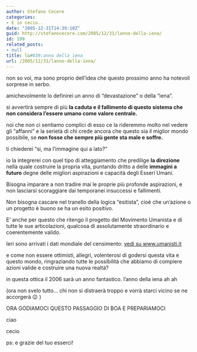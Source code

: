 ```yaml
---
author: Stefano Cecere
categories:
- E io cecio..
date: "2005-12-31T14:39:10Z"
guid: http://stefanocecere.com/2005/12/31/lanno-della-iena/
id: 199
related_posts:
- null
title: l&#039;anno della iena
url: /2005/12/31/lanno-della-iena/
---
```


<img src='/wp-content/goditi.jpg' alt='' align='left' />
  
non so voi, ma sono proprio dell’idea che questo prossimo anno ha notevoli sorprese in serbo.
  
amichevolmente lo definirei un anno di “devastazione” o della “iena”.

si avvertirà sempre di più **la caduta e il fallimento di questo sistema che non considera l’essere umano come valore centrale.**
  
noi che non ci sentiamo complici di esso ce la rideremmo molto nel vedere gli “affanni” e la serietà di chi crede ancora che questo sia il miglior mondo possibile, se **non fosse che sempre più gente sta male e soffre.**

ti chiederei “si, ma l’immagine qui a lato?”
  
io la integrerei con quel tipo di atteggiamento che predilige **la direzione** nella quale costruire la propria vita, puntando dritto a delle **immagini a futuro** degne delle migliori aspirazioni e capacità degli Esseri Umani.
  
Bisogna imparare a non tradire mai le proprie più profonde aspirazioni, e non lasciarsi scoraggiare dai temporanei insuccessi e fallimenti.
  
Non bisogna cascare nel tranello della logica “esitista”, cioè che un’azione o un progetto è buono se ha un esito positivo.

E’ anche per questo che ritengo il progetto del Movimento Umanista e di tutte le sue articolazioni, qualcosa di assolutamente straordinario e coerentemente valido.
  
Ieri sono arrivati i dati mondiale del censimento: <a href="http://www.umanisti.it/index.php?id=nel_mondo" target="_blank">vedi su www.umanisti.it</a>

e come non essere ottimisti, allegri, volenterosi di godersi questa vita e questo mondo, ringraziando tutte le possibilità che abbiamo di compiere azioni valide e costruire una nuova realtà?

in questa ottica il 2006 sarà un anno fantastico. l’anno della iena ah ah
  
(ora non svelo tutto&#8230; chi non si distraerà troppo e vorrà starci vicino se ne accorgerà 😉 )

ORA GODIAMOCI QUESTO PASSAGGIO DI BOA E PREPARIAMOCI
  
ciao
  
cecio

ps: e grazie del tuo esserci!